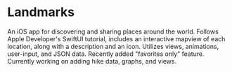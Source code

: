 # Landmarks
An iOS app for discovering and sharing places around the world. Follows Apple Developer's SwiftUI tutorial, includes an interactive mapview of each location, along with a description and an icon. Utilizes views, animations, user-input, and JSON data. Recently added "favorites only" feature. Currently working on adding hike data, graphs, and views.   
